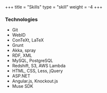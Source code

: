 +++
title = "Skills"
type = "skill"
weight = -4
+++

### Technologies

* Git
* WebID
* ConTeXt, LaTeX
* Grunt
* Akka, spray
* RDF, XML
* MySQL, PostgreSQL
* Redshift, S3, AWS Lambda
* HTML, CSS, Less, jQuery
* ASP.NET
* Angular.js, Knockout.js
* Muse SDK
